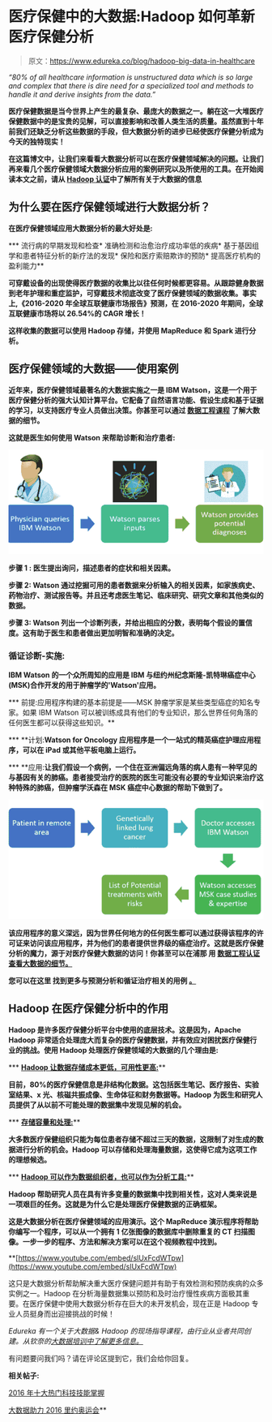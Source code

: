 # 医疗保健中的大数据:Hadoop 如何革新医疗保健分析

> 原文：<https://www.edureka.co/blog/hadoop-big-data-in-healthcare>

*“80% of all healthcare information is unstructured data which is so large and complex that there is dire need for a specialized tool and methods to handle it and derive insights from the data.”*

**医疗保健数据是当今世界上产生的最复杂、最庞大的数据之一。躺在这一大堆医疗保健数据中的是宝贵的见解，可以直接影响和改善人类生活的质量。虽然直到十年前我们还缺乏分析这些数据的手段，但大数据分析的进步已经使医疗保健分析成为今天的独特现实！**

**在这篇博文中，让我们来看看大数据分析可以在医疗保健领域解决的问题。让我们再来看几个医疗保健领域大数据分析应用的案例研究以及所使用的工具。在开始阅读本文之前，请从 [Hadoop 认证](https://www.edureka.co/big-data-hadoop-training-certification)中了解所有关于大数据的信息**

## **为什么要在医疗保健领域进行大数据分析？**

**在医疗保健领域应用大数据分析的最大好处是:**

***   流行病的早期发现和检查*   准确检测和治愈治疗成功率低的疾病*   基于基因组学和患者特征分析的新疗法的发现*   保险和医疗索赔欺诈的预防*   提高医疗机构的盈利能力**

**可穿戴设备的出现使得医疗数据的收集比以往任何时候都更容易。从跟踪健身数据到老年护理和重症监护，可穿戴技术彻底改变了医疗保健领域的数据收集。事实上,《2016-2020 年全球互联健康市场报告》预测，在 2016-2020 年期间，全球互联健康市场将以 26.54%的 CAGR 增长！**

**这样收集的数据可以使用 Hadoop 存储，并使用 MapReduce 和 Spark 进行分析。**

## **医疗保健领域的大数据——使用案例**

**近年来，医疗保健领域最著名的大数据实施之一是 IBM Watson，这是一个用于医疗保健分析的强大认知计算平台。它配备了自然语言功能、假设生成和基于证据的学习，以支持医疗专业人员做出决策。你甚至可以通过 [数据工程课程](https://www.edureka.co/microsoft-azure-data-engineering-certification-course) 了解大数据的细节。**

**这就是医生如何使用 Watson 来帮助诊断和治疗患者:**

**![IBM-Watson-big-data-in-healthcare](img/03f5d0adc8c0335445ab4619207d5a09.png)**

****步骤 1** **:** 医生提出询问，描述患者的症状和相关因素。**

****步骤 2:** Watson 通过挖掘可用的患者数据来分析输入的相关因素，如家族病史、药物治疗、测试报告等。并且还考虑医生笔记、临床研究、研究文章和其他类似的数据。**

****步骤 3:** Watson 列出一个诊断列表，并给出相应的分数，表明每个假设的置信度。这有助于医生和患者做出更加明智和准确的决定。**

### **循证诊断-实施:**

**IBM Watson 的一个众所周知的应用是 IBM 与纽约州纪念斯隆-凯特琳癌症中心(MSK)合作开发的用于肿瘤学的'**Watson**'应用。**

***   前提:应用程序构建的基本前提是——MSK 肿瘤学家是某些类型癌症的知名专家。如果 IBM Watson 可以被训练成具有他们的专业知识，那么世界任何角落的任何医生都可以获得这些知识。**

***   **计划:**Watson for Oncology 应用程序是一个一站式的精英癌症护理应用程序，可以在 iPad 或其他平板电脑上运行。**

***   **应用:**让我们假设一个病例，一个住在亚洲偏远角落的病人患有一种罕见的与基因有关的肺癌。患者接受治疗的医院的医生可能没有必要的专业知识来治疗这种特殊的肺癌，但肿瘤学沃森在 MSK 癌症中心数据的帮助下做到了。**

**![Watson-for-oncology-big-data-in-healthcare](img/3ae878e10e80135cca708026ecd77b2a.png)**

**该应用程序的意义深远，因为世界任何地方的任何医生都可以通过获得该程序的许可证来访问该应用程序，并为他们的患者提供世界级的癌症治疗。这就是医疗保健分析的魔力，源于对医疗保健大数据的访问！你甚至可以在浦那 用 [数据工程认证查看大数据的细节。](https://www.edureka.co/microsoft-azure-data-engineering-certification-course-pune)**

**您可以在这里 找到更多与预测分析和循证治疗相关的用例 [。](http://www.ibm.com/analytics/us/en/case-studies.html)**

## **Hadoop 在医疗保健分析中的作用**

**Hadoop 是许多医疗保健分析平台中使用的底层技术。这是因为，Apache Hadoop 非常适合处理庞大而复杂的医疗保健数据，并有效应对困扰医疗保健行业的挑战。使用 Hadoop 处理医疗保健领域的大数据的几个理由是:**

***   **<u>Hadoop 让数据存储成本更低，可用性更高:</u>****

**目前，80%的医疗保健信息是非结构化数据。这包括医生笔记、医疗报告、实验室结果、x 光、核磁共振成像、生命体征和财务数据等。Hadoop 为医生和研究人员提供了从以前不可能处理的数据集中发现见解的机会。**

***   **<u>存储容量和处理:</u>****

**大多数医疗保健组织只能为每位患者存储不超过三天的数据，这限制了对生成的数据进行分析的机会。Hadoop 可以存储和处理海量数据，这使得它成为这项工作的理想候选。**

***   **<u>Hadoop 可以作为数据组织者，也可以作为分析工具:</u>****

**Hadoop 帮助研究人员在具有许多变量的数据集中找到相关性，这对人类来说是一项艰巨的任务。这就是为什么它是处理医疗保健数据的正确框架。**

**这是大数据分析在医疗保健领域的应用演示。这个 MapReduce 演示程序将帮助你编写一个程序，可以从一个拥有 1 亿张图像的数据库中删除重复的 CT 扫描图像。一步一步的程序、方法和解决方案可以在这个视频教程中找到。**

**[https://www.youtube.com/embed/slUxFcdWTpw](https://www.youtube.com/embed/slUxFcdWTpw)

这只是大数据分析帮助解决重大医疗保健问题并有助于有效检测和预防疾病的众多实例之一。Hadoop 在分析海量数据集以预防和及时治疗慢性疾病方面极其重要。在医疗保健中使用大数据分析存在巨大的未开发机会，现在正是 Hadoop 专业人员挺身而出迎接挑战的时候！

*Edureka 有一个关于大数据& Hadoop 的现场指导课程，由行业从业者共同创建。从钦奈的[大数据培训中了解更多信息。](https://www.edureka.co/big-data-hadoop-training-certification-chennai)*

有问题要问我们吗？请在评论区提到它，我们会给你回复。

**相关帖子:**

[2016 年十大热门科技技能掌握](https://www.edureka.co/blog/10-hottest-tech-skills-in-2016/)

[大数据助力 2016 里约奥运会](https://www.edureka.co/blog/big-data-powers-rio-olympics-2016/)**